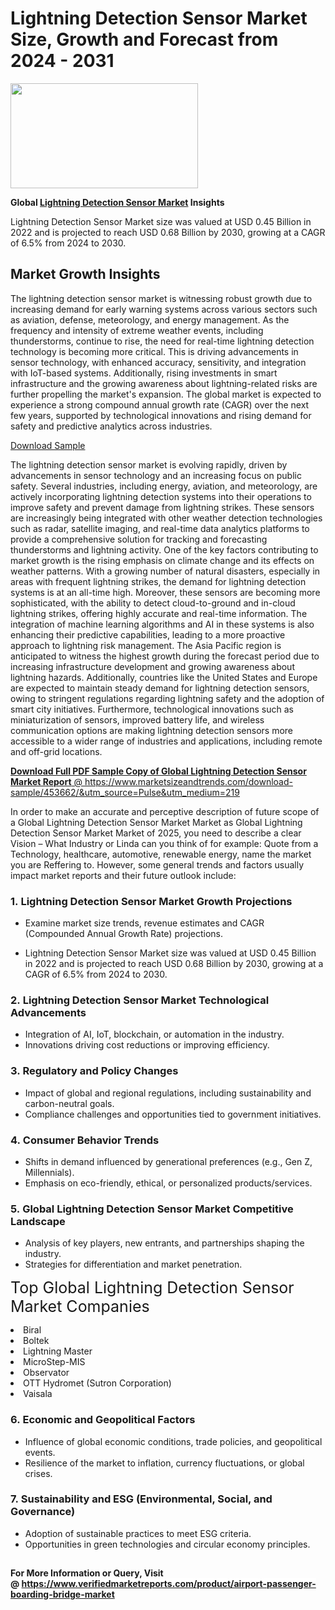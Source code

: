 <H1>Lightning Detection Sensor Market Size, Growth and Forecast from 2024 - 2031</H1><img class="aligncenter size-medium wp-image-584254" src="https://thirdeyenews.in/wp-content/uploads/2024/09/Global-Market-Research-300x168.jpeg" alt="" width="300" height="168" /><p><strong>Global&nbsp;<a href="https://www.marketsizeandtrends.com/download-sample/453662/&amp;utm_source=Pulse&amp;utm_medium=219">Lightning Detection Sensor Market</a> Insights</strong></p><p>Lightning Detection Sensor Market size was valued at USD 0.45 Billion in 2022 and is projected to reach USD 0.68 Billion by 2030, growing at a CAGR of 6.5% from 2024 to 2030.</p><p><h2>Market Growth Insights</h2> <p>The lightning detection sensor market is witnessing robust growth due to increasing demand for early warning systems across various sectors such as aviation, defense, meteorology, and energy management. As the frequency and intensity of extreme weather events, including thunderstorms, continue to rise, the need for real-time lightning detection technology is becoming more critical. This is driving advancements in sensor technology, with enhanced accuracy, sensitivity, and integration with IoT-based systems. Additionally, rising investments in smart infrastructure and the growing awareness about lightning-related risks are further propelling the market's expansion. The global market is expected to experience a strong compound annual growth rate (CAGR) over the next few years, supported by technological innovations and rising demand for safety and predictive analytics across industries.</p> <p><a href="#downloadSample">Download Sample</a></p> <p>The lightning detection sensor market is evolving rapidly, driven by advancements in sensor technology and an increasing focus on public safety. Several industries, including energy, aviation, and meteorology, are actively incorporating lightning detection systems into their operations to improve safety and prevent damage from lightning strikes. These sensors are increasingly being integrated with other weather detection technologies such as radar, satellite imaging, and real-time data analytics platforms to provide a comprehensive solution for tracking and forecasting thunderstorms and lightning activity. One of the key factors contributing to market growth is the rising emphasis on climate change and its effects on weather patterns. With a growing number of natural disasters, especially in areas with frequent lightning strikes, the demand for lightning detection systems is at an all-time high. Moreover, these sensors are becoming more sophisticated, with the ability to detect cloud-to-ground and in-cloud lightning strikes, offering highly accurate and real-time information. The integration of machine learning algorithms and AI in these systems is also enhancing their predictive capabilities, leading to a more proactive approach to lightning risk management. The Asia Pacific region is anticipated to witness the highest growth during the forecast period due to increasing infrastructure development and growing awareness about lightning hazards. Additionally, countries like the United States and Europe are expected to maintain steady demand for lightning detection sensors, owing to stringent regulations regarding lightning safety and the adoption of smart city initiatives. Furthermore, technological innovations such as miniaturization of sensors, improved battery life, and wireless communication options are making lightning detection sensors more accessible to a wider range of industries and applications, including remote and off-grid locations. <p><a href="#getMore"></p><p><span class=""><strong>Download Full PDF Sample Copy of Global Lightning Detection Sensor Market Report</strong> @ <a href="https://www.marketsizeandtrends.com/download-sample/453662/&amp;utm_source=Pulse&amp;utm_medium=219" target="_blank">https://www.marketsizeandtrends.com/download-sample/453662/&amp;utm_source=Pulse&amp;utm_medium=219</a></span></p><p>In order to make an accurate and perceptive description of future scope of a Global&nbsp;Lightning Detection Sensor Market Market as Global&nbsp;Lightning Detection Sensor Market Market of 2025, you need to describe a clear Vision &ndash; What Industry or Linda can you think of for example: Quote from a Technology, healthcare, automotive, renewable energy, name the market you are Reffering to. However, some general trends and factors usually impact market reports and their future outlook include:</p><h3>1.&nbsp;<strong>Lightning Detection Sensor Market Growth Projections</strong></h3><ul><li>Examine market size trends, revenue estimates and CAGR (Compounded Annual Growth Rate) projections.</li><li><p>Lightning Detection Sensor Market size was valued at USD 0.45 Billion in 2022 and is projected to reach USD 0.68 Billion by 2030, growing at a CAGR of 6.5% from 2024 to 2030.</p></li></ul><h3>2.&nbsp;<strong>Lightning Detection Sensor Market Technological Advancements</strong></h3><ul><li>Integration of AI, IoT, blockchain, or automation in the industry.</li><li>Innovations driving cost reductions or improving efficiency.</li></ul><h3>3.&nbsp;<strong>Regulatory and Policy Changes</strong></h3><ul><li>Impact of global and regional regulations, including sustainability and carbon-neutral goals.</li><li>Compliance challenges and opportunities tied to government initiatives.</li></ul><h3>4.&nbsp;<strong>Consumer Behavior Trends</strong></h3><ul><li>Shifts in demand influenced by generational preferences (e.g., Gen Z, Millennials).</li><li>Emphasis on eco-friendly, ethical, or personalized products/services.</li></ul><h3>5.&nbsp;<strong>Global Lightning Detection Sensor Market Competitive Landscape</strong></h3><ul><li>Analysis of key players, new entrants, and partnerships shaping the industry.</li><li>Strategies for differentiation and market penetration.</li></ul><p data-pm-slice="1 1 []"><span style="color: inherit; font-family: inherit; font-size: 25px;">Top Global Lightning Detection Sensor Market Companies</span></p><div class="" data-test-id=""><p><li>Biral</li><li> Boltek</li><li> Lightning Master</li><li> MicroStep-MIS</li><li> Observator</li><li> OTT Hydromet (Sutron Corporation)</li><li> Vaisala</li></p></div><h3>6.&nbsp;<strong>Economic and Geopolitical Factors</strong></h3><ul><li>Influence of global economic conditions, trade policies, and geopolitical events.</li><li>Resilience of the market to inflation, currency fluctuations, or global crises.</li></ul><h3>7.&nbsp;<strong>Sustainability and ESG (Environmental, Social, and Governance)</strong></h3><ul><li>Adoption of sustainable practices to meet ESG criteria.</li><li>Opportunities in green technologies and circular economy principles.</li></ul><h2><strong style="font-size: 14px;">For More Information or Query, Visit @&nbsp;</strong><a style="background-color: #ffffff; font-size: 14px;" href="https://www.marketsizeandtrends.com/report/lightning-detection-sensor-market/" target="_blank">https://www.verifiedmarketreports.com/product/airport-passenger-boarding-bridge-market</a></h2>
